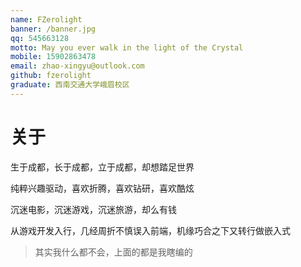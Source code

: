 ```yaml
---
name: FZerolight
banner: /banner.jpg
qq: 545663128
motto: May you ever walk in the light of the Crystal
mobile: 15902863478
email: zhao-xingyu@outlook.com
github: fzerolight
graduate: 西南交通大学峨眉校区
---
```


# 关于

生于成都，长于成都，立于成都，却想踏足世界

纯粹兴趣驱动，喜欢折腾，喜欢钻研，喜欢酷炫

沉迷电影，沉迷游戏，沉迷旅游，却么有钱

从游戏开发入行，几经周折不慎误入前端，机缘巧合之下又转行做嵌入式

> 其实我什么都不会，上面的都是我瞎编的
